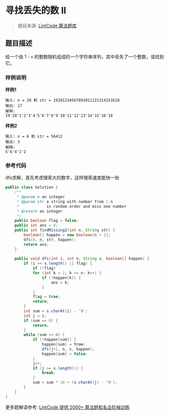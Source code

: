 # 寻找丢失的数 II
 > 题目来源: [LintCode 算法题库](https://www.lintcode.com/problem/find-the-missing-number-ii/?utm_source=sc-github-wzz)
 ## 题目描述
 给一个由 1 - `n` 的整数随机组成的一个字符串序列，其中丢失了一个整数，请找到它。
 ### 样例说明
 **样例1**

```
输入: n = 20 和 str = 19201234567891011121314151618
输出: 17
解释:
19'20'1'2'3'4'5'6'7'8'9'10'11'12'13'14'15'16'18
```

**样例2**

```
输入: n = 6 和 str = 56412
输出: 3
解释:
5'6'4'1'2
```
 ### 参考代码
 dfs求解，首先考虑搜索大的数字，这样搜索速度能快一些
```java
public class Solution {
    /**
     * @param n an integer
     * @param str a string with number from 1-n
     *            in random order and miss one number
     * @return an integer
     */   
    public boolean flag = false;
    public int ans = 0;
    public int findMissing2(int n, String str) {
        boolean[] happen = new boolean[n + 1];
        dfs(0, n, str, happen);
        return ans;
    }
    
    public void dfs(int i, int n, String s, boolean[] happen) {
        if (i >= s.length() || flag) {
        	if (!flag)
            for (int k = 1; k <= n; k++) {
                if (!happen[k]) {
                    ans = k;
                }
            }
        	flag = true;
            return;
        }
        int sum = s.charAt(i) - '0';
        int j = i;
        if (sum == 0) {
            return;
        }
        while (sum <= n) {
            if (!happen[sum]) {
                happen[sum] = true;
                dfs(j+1, n, s, happen);
                happen[sum] = false;
            }
            j++;
            if (j >= s.length()) {
                break;
            }
            sum = sum * 10 + (s.charAt(j) - '0');
        }
    }
}
```
 更多题解请参考: [LintCode 提供 2000+ 算法题和名企阶梯训练](https://www.lintcode.com/problem/?utm_source=sc-github-wzz)